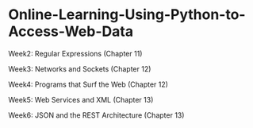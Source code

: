 # Online-Learning-Using-Python-to-Access-Web-Data

Week2: Regular Expressions (Chapter 11)

Week3: Networks and Sockets (Chapter 12)

Week4: Programs that Surf the Web (Chapter 12)

Week5: Web Services and XML (Chapter 13)

Week6: JSON and the REST Architecture (Chapter 13)
